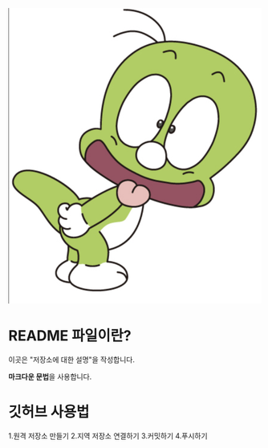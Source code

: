 ![프로필 이미지](./둘리.png)

# README 파일이란?

이곳은 "저장소에 대한 설명"을 작성합니다. 

**마크다운 문법**을 사용합니다. 

# 깃허브 사용법

1.원격 저장소 만들기
2.지역 저장소 연결하기 
3.커밋하기
4.푸시하기 
